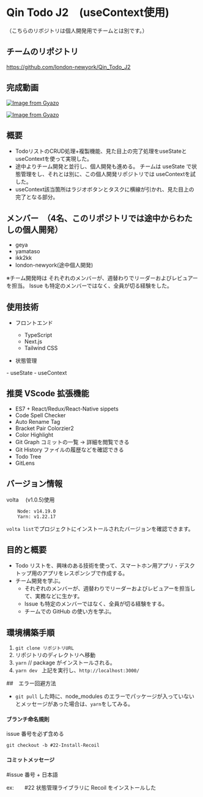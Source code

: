 # Qin Todo J2　(useContext使用)

（こちらのリポジトリは個人開発用でチームとは別です。）

## チームのリポジトリ

https://github.com/london-newyork/Qin_Todo_J2

## 完成動画

[![Image from Gyazo](https://i.gyazo.com/92dfed2ee384b1eee733bedec63c8d45.gif)](https://gyazo.com/92dfed2ee384b1eee733bedec63c8d45)

[![Image from Gyazo](https://i.gyazo.com/435835fa630070b78b36ec70e3ff0a54.gif)](https://gyazo.com/435835fa630070b78b36ec70e3ff0a54)

## 概要

- TodoリストのCRUD処理+複製機能、見た目上の完了処理をuseStateとuseContextを使って実現した。
- 途中よりチーム開発と並行し、個人開発も進める。
  チームは useState で状態管理をし、それとは別に、この個人開発リポジトリでは useContextを試した。
- useContext該当箇所はラジオボタンとタスクに横線が引かれ、見た目上の完了となる部分。

## メンバー　（4名、このリポジトリでは途中からわたしの個人開発）

- geya
- yamataso
- ikk2kk
- london-newyork(途中個人開発)

※チーム開発時は
それぞれのメンバーが、週替わりでリーダーおよびレビュアーを担当。
Issue も特定のメンバーではなく、全員が切る経験をした。

## 使用技術

- フロントエンド

  - TypeScript
  - Next.js
  - Tailwind CSS

- 状態管理

<Try1>
- useState
- useContext

## 推奨 VScode 拡張機能

- ES7 + React/Redux/React-Native sippets
- Code Spell Checker
- Auto Rename Tag
- Bracket Pair Colorzier2
- Color Highlight
- Git Graph コミットの一覧 → 詳細を閲覧できる
- Git History ファイルの履歴などを確認できる
- Todo Tree
- GitLens

## バージョン情報

volta 　(v1.0.5)使用

```
    Node: v14.19.0
    Yarn: v1.22.17
```

`volta list`でプロジェクトにインストールされたバージョンを確認できます。

## 目的と概要

- Todo リストを、興味のある技術を使って、スマートホン用アプリ・デスクトップ用のアプリをレスポンシブで作成する。
- チーム開発を学ぶ。
  - それぞれのメンバーが、週替わりでリーダーおよびレビュアーを担当して、実務などに生かす。
  - Issue も特定のメンバーではなく、全員が切る経験をする。
  - チームでの GitHub の使い方を学ぶ。

## 環境構築手順

1. `git clone リポジトリURL`
2. リポジトリのディレクトリへ移動
3. `yarn` // package がインストールされる。
4. `yarn dev `
   上記を実行し、`http://localhost:3000/`

##　エラー回避方法

- `git pull` した時に、node_modules のエラーでパッケージが入っていないとメッセージがあった場合は、`yarn`をしてみる。

#### ブランチ命名規則

issue 番号を必ず含める

`git checkout -b #22-Install-Recoil`

#### コミットメッセージ

#issue 番号 + 日本語

ex:　　#22 状態管理ライブラリに Recoil をインストールした
